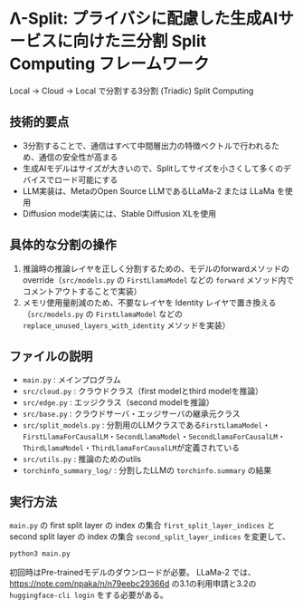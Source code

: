 # Λ-Split: プライバシに配慮した生成AIサービスに向けた三分割 Split Computing フレームワーク

Local -> Cloud -> Local で分割する3分割 (Triadic) Split Computing


## 技術的要点

- 3分割することで、通信はすべて中間層出力の特徴ベクトルで行われるため、通信の安全性が高まる
- 生成AIモデルはサイズが大きいので、Splitしてサイズを小さくして多くのデバイスでロード可能にする
- LLM実装は、MetaのOpen Source LLMであるLLaMa-2 または LLaMa を使用
- Diffusion model実装には、Stable Diffusion XLを使用



## 具体的な分割の操作
1. 推論時の推論レイヤを正しく分割するための、モデルのforwardメソッドのoverride（`src/models.py` の `FirstLlamaModel` などの `forward` メソッド内でコメントアウトすることで実装）
2. メモリ使用量削減のため、不要なレイヤを Identity レイヤで置き換える（`src/models.py` の `FirstLlamaModel` などの `replace_unused_layers_with_identity` メソッドを実装）


## ファイルの説明

- `main.py` : メインプログラム
- `src/cloud.py` : クラウドクラス（first modelとthird modelを推論）
- `src/edge.py` : エッジクラス（second modelを推論）
- `src/base.py` : クラウドサーバ・エッジサーバの継承元クラス
- `src/split_models.py` : 分割用のLLMクラスである`FirstLlamaModel`・`FirstLlamaForCausalLM`・`SecondLlamaModel`・`SecondLlamaForCausalLM`・`ThirdLlamaModel`・`ThirdLlamaForCausalLM`が定義されている
- `src/utils.py` : 推論のためのutils
- `torchinfo_summary_log/` : 分割したLLMの `torchinfo.summary` の結果


## 実行方法

`main.py` の first split layer の index の集合 `first_split_layer_indices` と second split layer の index の集合 `second_split_layer_indices` を変更して、

```bash
python3 main.py
```

初回時はPre-trainedモデルのダウンロードが必要。
LLaMa-2 では、https://note.com/npaka/n/n79eebc29366d の3.1の利用申請と3.2の `huggingface-cli login` をする必要がある。

